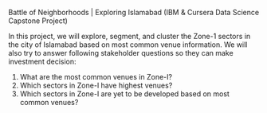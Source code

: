 Battle of Neighborhoods | Exploring Islamabad (IBM & Cursera Data Science Capstone Project)

In this project, we will explore, segment, and cluster the Zone-1 sectors in the city of Islamabad based on most common venue information. We will also try to answer following stakeholder questions so they can make investment decision:
1.	What are the most common venues in Zone-I?
2.	Which sectors in Zone-I have highest venues?
3.	Which sectors in Zone-I are yet to be developed based on most common venues?
